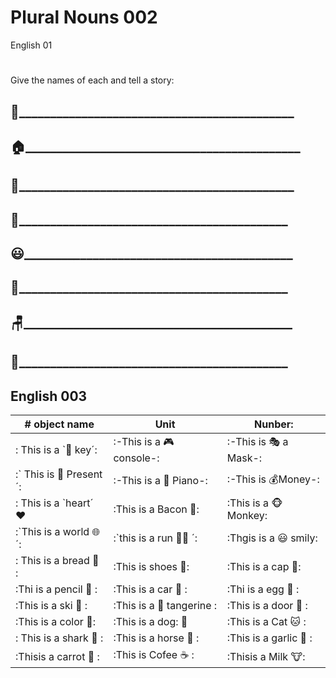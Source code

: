 # Plural Nouns 002
 English 01
 #
Give the names of each and tell a story:
 ## 🐴____________________________________________
 ## 🏠____________________________________________
 ## 🤙____________________________________________
 ## 👻___________________________________________

 ## 😃___________________________________________
 ## 🚗___________________________________________

 ## 🪑___________________________________________

 ## 💪___________________________________________


## English 003

|  # object name    |  Unit   |  Nunber:   |
| --- | --- | --- |
|    : This is a `🔑 key´:     |    :-This is a  🎮 console-:     |    :-This is 🎭 a  Mask-:     |
|    :` This is 🎁 Present´:     |    :-This is  a 🎹 Piano-:     |    :-This is 💰Money-:     |
|    :  This is a `heart´ ❤| :This is  a Bacon 🥓: | :This is  a 🐵 Monkey: |
| :`This is  a world 🌐´: | :`this is a  run 🏃‍♂️ ´: | :Thgis is a  😃 smily:
| :  This is a bread 🍞 : | :This is shoes 👠: | :This is  a cap 🧢: |
| :Thi is  a pencil 📝 : | :This is  a car 🚗 : | :Thi is  a egg 🥚 : |
| :This is a ski 🎿 : | :This is a 🍊 tangerine : | :This is a door 🚪 : |
| :This is a color 🎨: | :This is a dog: 🐶  | :This is a Cat 🐱 : |
| : This  is a shark 🦈 : | :This is a horse 🐴 : | :This is a  garlic 🧄 : |
| :Thisis a carrot  🥕 : | :This is  Cofee ☕ : | :Thisis a Milk 🐮:




